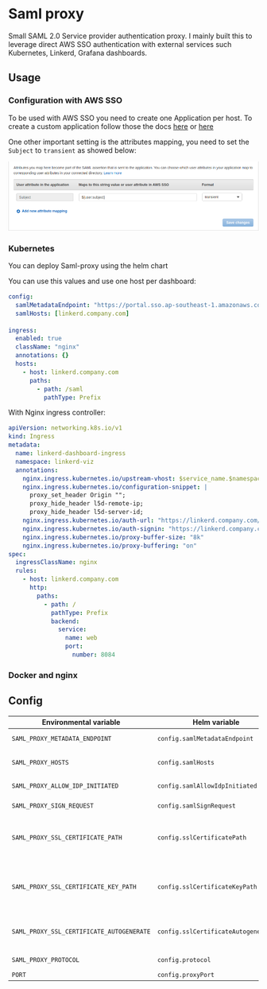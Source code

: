 # Saml proxy

Small SAML 2.0 Service provider authentication proxy.
I mainly built this to leverage direct AWS SSO authentication with external services such Kubernetes, Linkerd, Grafana dashboards.

## Usage

### Configuration with AWS SSO

To be used with AWS SSO you need to create one Application per host.
To create a custom application follow those the docs [here](https://docs.aws.amazon.com/singlesignon/latest/userguide/samlapps.html) or [here](https://static.global.sso.amazonaws.com/app-520727d4117d1647/instructions/index.htm?metadata=https)

One other important setting is the attributes mapping, you need to set the `Subject` to `transient` as showed below:

![attribute mappings](assets/aws_sso_attribute_mappings.png)


### Kubernetes

You can deploy Saml-proxy using the helm chart

You can use this values and use one host per dashboard:
```yaml
config:
  samlMetadataEndpoint: "https://portal.sso.ap-southeast-1.amazonaws.com/saml/metadata/000xxxxxxxXxxxx0000000"
  samlHosts: [linkerd.company.com]

ingress:
  enabled: true
  className: "nginx"
  annotations: {}
  hosts:
    - host: linkerd.company.com
      paths:
        - path: /saml
          pathType: Prefix
```

With Nginx ingress controller:
```yaml
apiVersion: networking.k8s.io/v1
kind: Ingress
metadata:
  name: linkerd-dashboard-ingress
  namespace: linkerd-viz
  annotations:
    nginx.ingress.kubernetes.io/upstream-vhost: $service_name.$namespace.svc.cluster.local:8084
    nginx.ingress.kubernetes.io/configuration-snippet: |
      proxy_set_header Origin "";
      proxy_hide_header l5d-remote-ip;
      proxy_hide_header l5d-server-id;
    nginx.ingress.kubernetes.io/auth-url: "https://linkerd.company.com/saml/auth"
    nginx.ingress.kubernetes.io/auth-signin: "https://linkerd.company.com/saml/sign_in?rd=$host$request_uri"
    nginx.ingress.kubernetes.io/proxy-buffer-size: "8k"
    nginx.ingress.kubernetes.io/proxy-buffering: "on"
spec:
  ingressClassName: nginx
  rules:
    - host: linkerd.company.com
      http:
        paths:
          - path: /
            pathType: Prefix
            backend:
              service:
                name: web
                port:
                  number: 8084
```

### Docker and nginx

## Config

| Environmental variable                    	| Helm variable                       	| Type                  	| Description                                                                                                                                                                                              	| Default 	| Example 	|
|-------------------------------------------	|-------------------------------------	|-----------------------	|----------------------------------------------------------------------------------------------------------------------------------------------------------------------------------------------------------	|---------	|---------	|
|  `SAML_PROXY_METADATA_ENDPOINT`           	| `config.samlMetadataEndpoint`       	| string                	| The metadata endpoint of your Identity provider                                                                                                                                                          	| ""      	| https://portal.sso.ap-southeast-1.amazonaws.com/saml/metadata/000xxxxxxxXxxxx0000000         	|
| `SAML_PROXY_HOSTS`                        	| `config.samlHosts`                  	| JSON array of strings 	| List of allowed hosts                                                                                                                                                                                    	| []      	| [linkerd.company.com, grafana.company.com]        	|
| `SAML_PROXY_ALLOW_IDP_INITIATED`          	| `config.samlAllowIdpInitiated`      	| boolean               	| Allow authentication directly from the identity provider                                                                                                                                                 	| true    	|         	|
| `SAML_PROXY_SIGN_REQUEST`                 	| `config.samlSignRequest`            	| boolean               	| Sign the SAML request using the certificates                                                                                                                                                             	| true    	|         	|
| `SAML_PROXY_SSL_CERTIFICATE_PATH`         	| `config.sslCertificatePath`         	| string                	| If you decide to bring your own TLS certificates you can specify the path here (Note: you don't need to use this if `SAML_PROXY_SSL_CERTIFICATE_AUTOGENERATE` is set to true)                            	| ""      	| /path/to/certs/cert.crt       	|
| `SAML_PROXY_SSL_CERTIFICATE_KEY_PATH`     	| `config.sslCertificateKeyPath`      	| string                	| If you decide to bring your own TLS certificates you can specify the path of the certificate's key here (Note: you don't need to use this if  `SAML_PROXY_SSL_CERTIFICATE_AUTOGENERATE`  is set to true) 	| ""      	| /path/to/certs/cert.key        	|
| `SAML_PROXY_SSL_CERTIFICATE_AUTOGENERATE` 	| `config.sslCertificateAutogenerate` 	| boolean               	| If set to true it will auto-generate self-signed certificates everytime the server starts, set this to false if you are using custom TLS                                                                  | true    	|         	|
| `SAML_PROXY_PROTOCOL`                     	| `config.protocol`                   	| string                	| Useful if you want to test the proxy locally using                                                                                                                                                       	| "https" 	|         	|
| `PORT`                                    	| `config.proxyPort`                  	| number                	| The proxy server port                                                                                                                                                                                    	| 9000    	|         	|